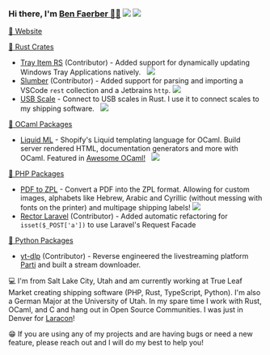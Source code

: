 <h3>Hi there, I'm <a href="https://benfaerber.github.io">Ben Faerber 🦀🐪</a> <img src="https://komarev.com/ghpvc/?username=benfaerber" /> <a href="https://keybase.io/benfaerber"><img src="https://img.shields.io/keybase/pgp/benfaerber??style=flat&logoColor=000000&labelColor=black&color=cc8131" /></a></h3>

<a href="https://benfaerber.github.io">📒 Website</a>

<a href="https://crates.io/users/benfaerber">🦀 Rust Crates</a>
- <a href="https://github.com/olback/tray-item-rs">Tray Item RS</a> (Contributor) - Added support for dynamically updating Windows Tray Applications natively. &nbsp; <a href="https://crates.io/crates/tray-item"><img src="https://img.shields.io/crates/v/tray_item.svg?logo=rust" /></a>
- <a href="https://github.com/LucasPickering/slumber">Slumber</a> (Contributor) - Added support for parsing and importing a VSCode <code>rest</code> collection and a Jetbrains <code>http</code>. <a href="https://crates.io/crates/slumber"><img src="https://img.shields.io/crates/v/slumber.svg?logo=rust" /></a>
- <a href="https://github.com/benfaerber/usb-scale">USB Scale</a> - Connect to USB scales in Rust. I use it to connect scales to my shipping software. &nbsp; <a href="https://crates.io/crates/usb_scale"><img src="https://img.shields.io/crates/v/usb_scale.svg?logo=rust" /></a>

<a href="https://ocaml.org/packages/search?q=author%3A%22Ben%20Faerber%22">🐪 OCaml Packages</a>
- <a href="https://github.com/benfaerber/liquid-ml">Liquid ML</a> - Shopify's Liquid templating language for OCaml. Build server rendered HTML, documentation generators and more with OCaml. Featured in <a href="https://github.com/ocaml-community/awesome-ocaml">Awesome OCaml!</a> &nbsp; <a href="https://ocaml.org/p/liquid_ml/latest"><img src="https://img.shields.io/badge/opam-v0.1.2-orange?logo=ocaml" /></a>

<a href="https://packagist.org/users/faerber/packages/">🐘 PHP Packages</a>
- <a href="https://github.com/benfaerber/pdf-to-zpl">PDF to ZPL</a> - Convert a PDF into the ZPL format. Allowing for custom images, alphabets like Hebrew, Arabic and Cyrillic (without messing with fonts on the printer) and multipage shipping labels! <a href="https://packagist.org/packages/faerber/pdf-to-zpl"><img src="https://img.shields.io/packagist/v/faerber/pdf-to-zpl?logo=php" /></a>
- <a href="https://github.com/driftingly/rector-laravel/">Rector Laravel</a> (Contributor) - Added automatic refactoring for `isset($_POST['a'])` to use Laravel's Request Facade

<a href="https://github.com/yt-dlp/yt-dlp">🐍 Python Packages</a>
- <a href="https://github.com/yt-dlp/yt-dlp">yt-dlp</a> (Contributor) - Reverse engineered the livestreaming platform <a href="https://parti.com">Parti</a> and built a stream downloader.

💻 I'm from Salt Lake City, Utah and am currently working at True Leaf Market creating shipping software (PHP, Rust, TypeScript, Python). I'm also a German Major at the University of Utah. In my spare time I work with Rust, OCaml, and C and hang out in Open Source Communities. I was just in Denver for [Laracon](https://laracon.us/)!

😁 If you are using any of my projects and are having bugs or need a new feature, please reach out and I will do my best to help you!
